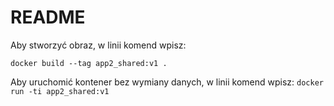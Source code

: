 # README

Aby stworzyć obraz, w linii komend wpisz:

`docker build --tag app2_shared:v1 .`

Aby uruchomić kontener bez wymiany danych, w linii komend wpisz:
`docker run -ti app2_shared:v1`
